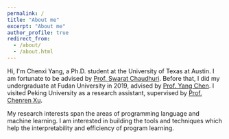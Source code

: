 ```yaml
---
permalink: /
title: "About me"
excerpt: "About me"
author_profile: true
redirect_from: 
  - /about/
  - /about.html
---
```


Hi, I'm Chenxi Yang, a Ph.D. student at the University of Texas at Austin. I am fortunate to be advised by [Prof. Swarat Chaudhuri](http://www.cs.utexas.edu/~swarat/). Before that, I did my undergraduate at Fudan University in 2019, advised by [Prof. Yang Chen](https://chenyang03.wordpress.com/). I visited Peking University as a research assistant, supervised by [Prof. Chenren Xu](http://soar.group/chenren/). 

My research interests span the areas of programming language and machine learning. I am interested in building the tools and techniques which help the interpretability and efficiency of program learning. 

